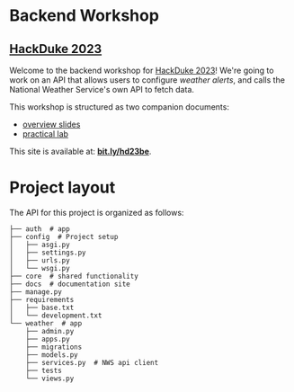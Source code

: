 # Backend Workshop
## [HackDuke 2023](https://github.com/johnjameswhitman/hackduke2023backend)

Welcome to the backend workshop for [HackDuke 2023](https://2023.hackduke.org/)!
We're going to work on an API that allows users to configure _weather alerts_,
and calls the National Weather Service's own API to fetch data.

This workshop is structured as two companion documents:

- [overview slides](slides/index.html)
- [practical lab](lab/00_prerequisites/)

This site is available at: [**bit.ly/hd23be**](https://bit.ly/hd23be).

# Project layout

The API for this project is organized as follows:

```
├── auth  # app
├── config  # Project setup
│   ├── asgi.py
│   ├── settings.py
│   ├── urls.py
│   └── wsgi.py
├── core  # shared functionality
├── docs  # documentation site
├── manage.py
├── requirements
│   ├── base.txt
│   └── development.txt
└── weather  # app
    ├── admin.py
    ├── apps.py
    ├── migrations
    ├── models.py
    ├── services.py  # NWS api client
    ├── tests
    └── views.py
```
